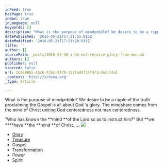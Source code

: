 ```yaml
---
inFeed: true
hasPage: true
inNav: true
inLanguage: null
keywords: []
description: "What is the purpose of mindpebble? We desire to be a ripple of the truth proclaiming the Gospel is all about God 's glory. The mindshare comes from the mind of Christ uniting God centeredness not man centeredness."
datePublished: '2016-05-21T17:21:55.815Z'
dateModified: '2016-05-21T17:21:20.835Z'
title: ''
author: []
sourcePath: _posts/2016-04-30-i-do-not-receive-glory-from-men.md
authors: []
publisher: null
starred: false
url: 2c5e9865-16c6-43bc-9f79-117fad4f25f4/index.html
_context: 'http://schema.org'
_type: Article

---
```

What is the purpose of mindpebble? We desire to be a ripple of the truth proclaiming the Gospel is all about God 's glory. The mindshare comes from the mind of Christ uniting God centeredness not man centeredness.

"Who has known the **mind **of the Lord so as to instruct him?" But **we ****have **the **mind **of Christ. **...**
![](https://the-grid-user-content.s3-us-west-2.amazonaws.com/6b0042ac-be69-478a-a6b6-621ccd644ec8.jpg)

* [Glory][0]
* [Treasure][0]
* Gospel
* Transformation
* Power
* Spirit

[0]: https://thegrid.ai/pebblegenesis/